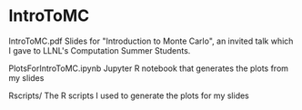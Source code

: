 IntroToMC
=========

IntroToMC.pdf 
Slides for "Introduction to Monte Carlo", 
an invited talk which I gave to LLNL's Computation Summer Students. 

PlotsForIntroToMC.ipynb
Jupyter R notebook that generates the plots from my slides

Rscripts/
The R scripts I used to generate the plots for my slides
